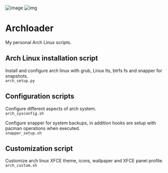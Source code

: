 ![image](https://github.com/0xd3d5ec/archloader/assets/23657222/f5d06688-1ac6-4d45-8aca-c5a1d30d1008)
![img](https://w.wallhaven.cc/full/4l/wallhaven-4l36rl.png)

# Archloader
My personal Arch Linux scripts.

## Arch Linux installation script
Install and configure arch linux with grub, Linux lts, btrfs fs and snapper for snapshots.</br>
<code>arch_setup.py</code>

## Configuration scripts
Configure different aspects of arch system.<br>
<code>arch_sysconfig.sh</code>

Configure snapper for system backups, in addition hooks are setup with pacman operations when executed.<br>
<code>snapper_setup.sh</code>

## Customization script
Customize arch linux XFCE theme, icons, wallpaper and XFCE panel profile.<br>
<code>arch_custom.sh</code>

